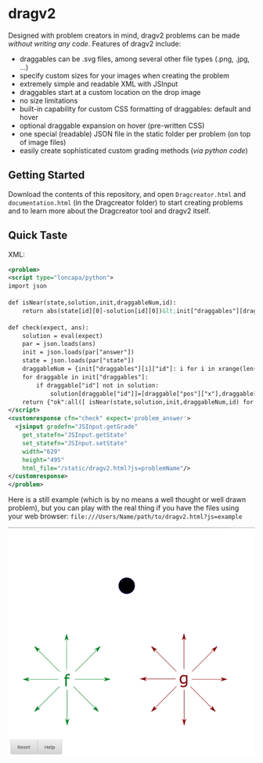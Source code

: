 dragv2
======

Designed with problem creators in mind, dragv2 problems can be made _without writing any code_.
Features of dragv2 include:
* draggables can be .svg files, among several other file types (.png, .jpg, ...)
* specify custom sizes for your images when creating the problem
* extremely simple and readable XML with JSInput
* draggables start at a custom location on the drop image
* no size limitations
* built-in capability for custom CSS formatting of draggables: default and hover
* optional draggable expansion on hover (pre-written CSS)
* one special (readable) JSON file in the static folder per problem (on top of image files)
* easily create sophisticated custom grading methods (_via python code_)

Getting Started
---------------
Download the contents of this repository, and open `Dragcreator.html` and `documentation.html` (in the Dragcreator folder) to start creating problems and to learn more about the Dragcreator tool and dragv2 itself.

Quick Taste
-----------
XML:
```XML
<problem>
<script type="loncapa/python">
import json

def isNear(state,solution,init,draggableNum,id):
    return abs(state[id][0]-solution[id][0])&lt;init["draggables"][draggableNum[id]]["size"]["width"]/2 and abs(state[id][1]-solution[id][1])&lt;init["draggables"][draggableNum[id]]["size"]["height"]/2

def check(expect, ans):
    solution = eval(expect)
    par = json.loads(ans)
    init = json.loads(par["answer"])
    state = json.loads(par["state"])
    draggableNum = {init["draggables"][i]["id"]: i for i in xrange(len(init["draggables"]))}
    for draggable in init["draggables"]:
        if draggable["id"] not in solution:
            solution[draggable["id"]]=[draggable["pos"]["x"],draggable["pos"]["y"]]
    return {"ok":all([ isNear(state,solution,init,draggableNum,id) for id in state])}
</script>
<customresponse cfn="check" expect='problem_answer'>
  <jsinput gradefn="JSInput.getGrade"
    get_statefn="JSInput.getState"
    set_statefn="JSInput.setState"
    width="629"
    height="495"
    html_file="/static/dragv2.html?js=problemName"/>
</customresponse>
</problem>
```

Here is a still example (which is by no means a well thought or well drawn problem), but you can play with the real thing if you have the files using your web browser: `file:///Users/Name/path/to/dragv2.html?js=example`

![simple example](example/example.png "Made with Dragcreator!")
